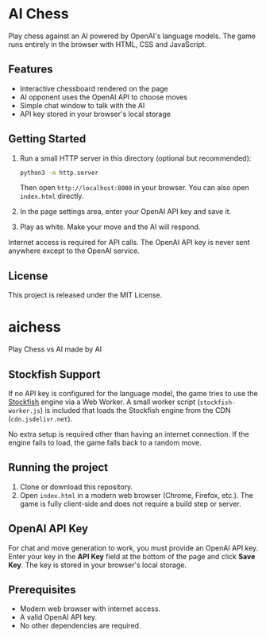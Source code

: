 # AI Chess

Play chess against an AI powered by OpenAI's language models. The game runs entirely in the browser with HTML, CSS and JavaScript.

## Features

- Interactive chessboard rendered on the page
- AI opponent uses the OpenAI API to choose moves
- Simple chat window to talk with the AI
- API key stored in your browser's local storage

## Getting Started

1. Run a small HTTP server in this directory (optional but recommended):

   ```bash
   python3 -m http.server
   ```

   Then open `http://localhost:8000` in your browser. You can also open `index.html` directly.

2. In the page settings area, enter your OpenAI API key and save it.
3. Play as white. Make your move and the AI will respond.

Internet access is required for API calls. The OpenAI API key is never sent anywhere except to the OpenAI service.

## License

This project is released under the MIT License.

# aichess
Play Chess vs AI made by AI

## Stockfish Support

If no API key is configured for the language model, the game tries to use the
[Stockfish](https://stockfishchess.org/) engine via a Web Worker. A small worker
script (`stockfish-worker.js`) is included that loads the Stockfish engine from
the CDN (`cdn.jsdelivr.net`).

No extra setup is required other than having an internet connection. If the
engine fails to load, the game falls back to a random move.

## Running the project
1. Clone or download this repository.
2. Open `index.html` in a modern web browser (Chrome, Firefox, etc.). The game is fully client-side and does not require a build step or server.

## OpenAI API Key
For chat and move generation to work, you must provide an OpenAI API key. Enter your key in the **API Key** field at the bottom of the page and click **Save Key**. The key is stored in your browser's local storage.

## Prerequisites
- Modern web browser with internet access.
- A valid OpenAI API key.
- No other dependencies are required.
